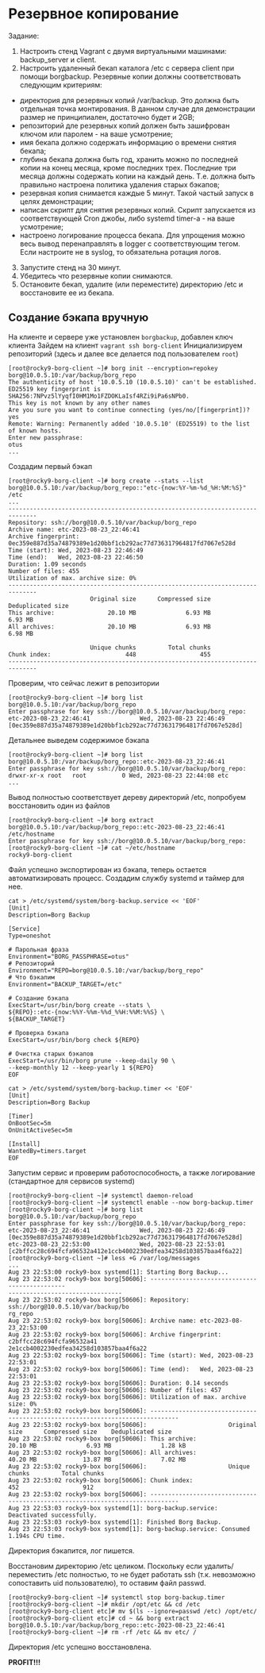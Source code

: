 # Резервное копирование
Задание:
1) Настроить стенд Vagrant с двумя виртуальными машинами: backup_server и client.
2) Настроить удаленный бекап каталога /etc c сервера client при помощи borgbackup. Резервные копии должны соответствовать следующим критериям:
- директория для резервных копий /var/backup. Это должна быть отдельная точка монтирования. В данном случае для демонстрации размер не принципиален, достаточно будет и 2GB;
- репозиторий дле резервных копий должен быть зашифрован ключом или паролем - на ваше усмотрение;
- имя бекапа должно содержать информацию о времени снятия бекапа;
- глубина бекапа должна быть год, хранить можно по последней копии на конец месяца, кроме последних трех. Последние три месяца должны содержать копии на каждый день. Т.е. должна быть правильно настроена политика удаления старых бэкапов;
- резервная копия снимается каждые 5 минут. Такой частый запуск в целях демонстрации;
- написан скрипт для снятия резервных копий. Скрипт запускается из соответствующей Cron джобы, либо systemd timer-а - на ваше усмотрение;
- настроено логирование процесса бекапа. Для упрощения можно весь вывод перенаправлять в logger с соответствующим тегом. Если настроите не в syslog, то обязательна ротация логов.
3) Запустите стенд на 30 минут.
4) Убедитесь что резервные копии снимаются.
5) Остановите бекап, удалите (или переместите) директорию /etc и восстановите ее из бекапа.
## Создание бэкапа вручную
На клиенте и сервере уже  установлен `borgbackup`, добавлен ключ клиента
Зайдем на клиент `vagrant ssh borg-client`
Инициализируем репозиторий (здесь и далее все делается под пользователем `root`)
```
[root@rocky9-borg-client ~]# borg init --encryption=repokey borg@10.0.5.10:/var/backup/borg_repo
The authenticity of host '10.0.5.10 (10.0.5.10)' can't be established.
ED25519 key fingerprint is SHA256:7NPvz5lYyqfI0HM1Mo1FZDOKLaIsf4RZi9iPa6sNPb0.
This key is not known by any other names
Are you sure you want to continue connecting (yes/no/[fingerprint])? yes
Remote: Warning: Permanently added '10.0.5.10' (ED25519) to the list of known hosts.
Enter new passphrase:
otus
...
```
Создадим первый бэкап
```
[root@rocky9-borg-client ~]# borg create --stats --list borg@10.0.5.10:/var/backup/borg_repo::"etc-{now:%Y-%m-%d_%H:%M:%S}" /etc
...
------------------------------------------------------------------------------
Repository: ssh://borg@10.0.5.10/var/backup/borg_repo
Archive name: etc-2023-08-23_22:46:41
Archive fingerprint: 0ec359e887d35a74879389e1d20bbf1cb292ac77d736317964817fd7067e528d
Time (start): Wed, 2023-08-23 22:46:49
Time (end):   Wed, 2023-08-23 22:46:50
Duration: 1.09 seconds
Number of files: 455
Utilization of max. archive size: 0%
------------------------------------------------------------------------------
                       Original size      Compressed size    Deduplicated size
This archive:               20.10 MB              6.93 MB              6.93 MB
All archives:               20.10 MB              6.93 MB              6.98 MB

                       Unique chunks         Total chunks
Chunk index:                     448                  455
------------------------------------------------------------------------------
```
Проверим, что сейчас лежит в репозитории
``` 
[root@rocky9-borg-client ~]# borg list borg@10.0.5.10:/var/backup/borg_repo
Enter passphrase for key ssh://borg@10.0.5.10/var/backup/borg_repo:
etc-2023-08-23_22:46:41              Wed, 2023-08-23 22:46:49 [0ec359e887d35a74879389e1d20bbf1cb292ac77d736317964817fd7067e528d]

```
Детальнее выведем содержимое бэкапа
```
[root@rocky9-borg-client ~]# borg list borg@10.0.5.10:/var/backup/borg_repo::etc-2023-08-23_22:46:41
Enter passphrase for key ssh://borg@10.0.5.10/var/backup/borg_repo:
drwxr-xr-x root   root          0 Wed, 2023-08-23 22:44:08 etc
...
```
Вывод полностью соответствует дереву директорий /etc, попробуем восстановить один из файлов
```
[root@rocky9-borg-client ~]# borg extract borg@10.0.5.10:/var/backup/borg_repo::etc-2023-08-23_22:46:41 /etc/hostname
Enter passphrase for key ssh://borg@10.0.5.10/var/backup/borg_repo:
[root@rocky9-borg-client ~]# cat ~/etc/hostname
rocky9-borg-client
```
Файл успешно экспортирован из бэкапа, теперь остается автоматизировать процесс. Создадим службу systemd и таймер для нее.
```
cat > /etc/systemd/system/borg-backup.service << 'EOF'
[Unit]
Description=Borg Backup

[Service]
Type=oneshot

# Парольная фраза
Environment="BORG_PASSPHRASE=otus"
# Репозиторий
Environment="REPO=borg@10.0.5.10:/var/backup/borg_repo"
# Что бэкапим
Environment="BACKUP_TARGET=/etc"

# Создание бэкапа
ExecStart=/usr/bin/borg create --stats \
${REPO}::etc-{now:%%Y-%%m-%%d_%%H:%%M:%%S} \
${BACKUP_TARGET}

# Проверка бэкапа
ExecStart=/usr/bin/borg check ${REPO}

# Очистка старых бэкапов
ExecStart=/usr/bin/borg prune --keep-daily 90 \
--keep-monthly 12 --keep-yearly 1 ${REPO}
EOF

cat > /etc/systemd/system/borg-backup.timer << 'EOF'
[Unit]
Description=Borg Backup

[Timer]
OnBootSec=5m
OnUnitActiveSec=5m

[Install]
WantedBy=timers.target
EOF
```
Запустим сервис и проверим работоспособность, а также логирование (стандартное для сервисов systemd)
```
[root@rocky9-borg-client ~]# systemctl daemon-reload
[root@rocky9-borg-client ~]# systemctl enable --now borg-backup.timer
[root@rocky9-borg-client ~]# borg list borg@10.0.5.10:/var/backup/borg_repo
Enter passphrase for key ssh://borg@10.0.5.10/var/backup/borg_repo:
etc-2023-08-23_22:46:41              Wed, 2023-08-23 22:46:49 [0ec359e887d35a74879389e1d20bbf1cb292ac77d736317964817fd7067e528d]
etc-2023-08-23_22:53:00              Wed, 2023-08-23 22:53:01 [c2bffcc28c694fcfa96532a412e1ccb4002230edfea34258d103857baa4f6a22]
[root@rocky9-borg-client ~]# less +G /var/log/messages
...
Aug 23 22:53:00 rocky9-box systemd[1]: Starting Borg Backup...
Aug 23 22:53:02 rocky9-box borg[50606]: ----------------------------------------------
--------------------------------
Aug 23 22:53:02 rocky9-box borg[50606]: Repository: ssh://borg@10.0.5.10/var/backup/bo
rg_repo
Aug 23 22:53:02 rocky9-box borg[50606]: Archive name: etc-2023-08-23_22:53:00
Aug 23 22:53:02 rocky9-box borg[50606]: Archive fingerprint: c2bffcc28c694fcfa96532a41
2e1ccb4002230edfea34258d103857baa4f6a22
Aug 23 22:53:02 rocky9-box borg[50606]: Time (start): Wed, 2023-08-23 22:53:01
Aug 23 22:53:02 rocky9-box borg[50606]: Time (end):   Wed, 2023-08-23 22:53:01
Aug 23 22:53:02 rocky9-box borg[50606]: Duration: 0.14 seconds
Aug 23 22:53:02 rocky9-box borg[50606]: Number of files: 457
Aug 23 22:53:02 rocky9-box borg[50606]: Utilization of max. archive size: 0%
Aug 23 22:53:02 rocky9-box borg[50606]: ------------------------------------------------------------------------------
Aug 23 22:53:02 rocky9-box borg[50606]:                       Original size      Compressed size    Deduplicated size
Aug 23 22:53:02 rocky9-box borg[50606]: This archive:               20.10 MB              6.93 MB              1.28 kB
Aug 23 22:53:02 rocky9-box borg[50606]: All archives:               40.20 MB             13.87 MB              7.02 MB
Aug 23 22:53:02 rocky9-box borg[50606]:                       Unique chunks         Total chunks
Aug 23 22:53:02 rocky9-box borg[50606]: Chunk index:                     452                  912
Aug 23 22:53:02 rocky9-box borg[50606]: ------------------------------------------------------------------------------
Aug 23 22:53:03 rocky9-box systemd[1]: borg-backup.service: Deactivated successfully.
Aug 23 22:53:03 rocky9-box systemd[1]: Finished Borg Backup.
Aug 23 22:53:03 rocky9-box systemd[1]: borg-backup.service: Consumed 1.194s CPU time.
```
Директория бэкапится, лог пишется.

Восстановим директорию /etc целиком. Поскольку если удалить/переместить /etc полностью, то не будет работать ssh (т.к. невозможно сопоставить uid пользователю), то оставим файл passwd.
```
[root@rocky9-borg-client ~]# systemctl stop borg-backup.timer
[root@rocky9-borg-client ~]# mkdir /opt/etc && cd /etc
[root@rocky9-borg-client etc]# mv $(ls --ignore=passwd /etc) /opt/etc/
[root@rocky9-borg-client etc]# cd ~ && borg extract borg@10.0.5.10:/var/backup/borg_repo::etc-2023-08-23_22:46:41
[root@rocky9-borg-client ~]# rm -rf /etc && mv etc/ /
```
Директория /etc успешно восстановлена.

 **PROFIT!!!**
